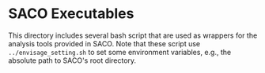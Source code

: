 # SACO Executables

This directory includes several bash script that are used as wrappers
for the analysis tools provided in SACO. Note that these script use
`../envisage_setting.sh` to set some environment variables, e.g., the
absolute path to SACO's root directory.


